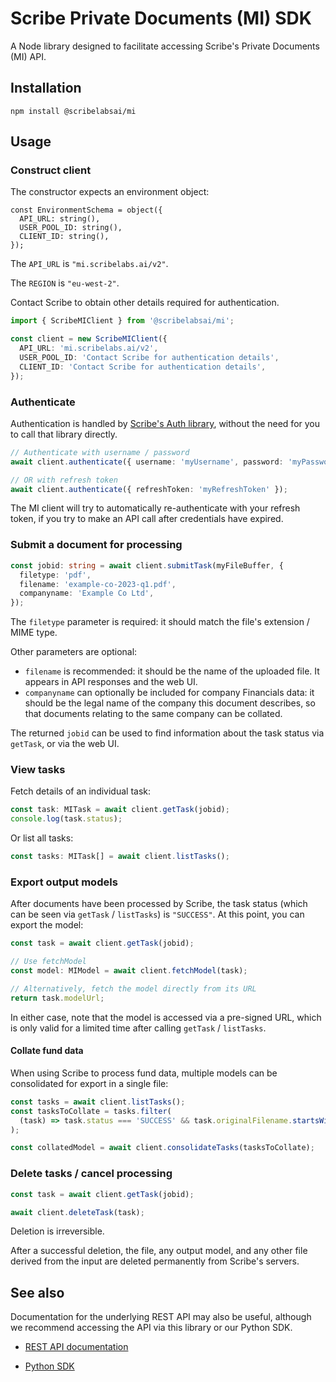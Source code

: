 # Scribe Private Documents (MI) SDK

A Node library designed to facilitate accessing Scribe's Private Documents (MI) API.

## Installation

```
npm install @scribelabsai/mi
```

## Usage

### Construct client

The constructor expects an environment object:

```
const EnvironmentSchema = object({
  API_URL: string(),
  USER_POOL_ID: string(),
  CLIENT_ID: string(),
});
```

The `API_URL` is `"mi.scribelabs.ai/v2"`.

The `REGION` is `"eu-west-2"`.

Contact Scribe to obtain other details required for authentication.

```TypeScript
import { ScribeMIClient } from '@scribelabsai/mi';

const client = new ScribeMIClient({
  API_URL: 'mi.scribelabs.ai/v2',
  USER_POOL_ID: 'Contact Scribe for authentication details',
  CLIENT_ID: 'Contact Scribe for authentication details',
});
```

### Authenticate

Authentication is handled by [Scribe's Auth library](https://github.com/ScribeLabsAI/ScribeAuthNode/blob/master/README.md), without the need for you to call that library directly.

```TypeScript
// Authenticate with username / password
await client.authenticate({ username: 'myUsername', password: 'myPassword' });

// OR with refresh token
await client.authenticate({ refreshToken: 'myRefreshToken' });
```

The MI client will try to automatically re-authenticate with your refresh token, if you try to make an API call after credentials have expired.

### Submit a document for processing

```TypeScript
const jobid: string = await client.submitTask(myFileBuffer, {
  filetype: 'pdf',
  filename: 'example-co-2023-q1.pdf',
  companyname: 'Example Co Ltd',
});
```

The `filetype` parameter is required: it should match the file's extension / MIME type.

Other parameters are optional:

- `filename` is recommended: it should be the name of the uploaded file. It appears in API responses and the web UI.
- `companyname` can optionally be included for company Financials data: it should be the legal name of the company this document describes, so that documents relating to the same company can be collated.

The returned `jobid` can be used to find information about the task status via `getTask`, or via the web UI.

### View tasks

Fetch details of an individual task:

```TypeScript
const task: MITask = await client.getTask(jobid);
console.log(task.status);
```

Or list all tasks:

```TypeScript
const tasks: MITask[] = await client.listTasks();
```

### Export output models

After documents have been processed by Scribe, the task status (which can be seen via `getTask` / `listTasks`) is `"SUCCESS"`. At this point, you can export the model:

```TypeScript
const task = await client.getTask(jobid);

// Use fetchModel
const model: MIModel = await client.fetchModel(task);

// Alternatively, fetch the model directly from its URL
return task.modelUrl;
```

In either case, note that the model is accessed via a pre-signed URL, which is only valid for a limited time after calling `getTask` / `listTasks`.

#### Collate fund data

When using Scribe to process fund data, multiple models can be consolidated for export in a single file:

```TypeScript
const tasks = await client.listTasks();
const tasksToCollate = tasks.filter(
  (task) => task.status === 'SUCCESS' && task.originalFilename.startsWith('Fund_1')
);

const collatedModel = await client.consolidateTasks(tasksToCollate);
```

### Delete tasks / cancel processing

```TypeScript
const task = await client.getTask(jobid);

await client.deleteTask(task);
```

Deletion is irreversible.

After a successful deletion, the file, any output model, and any other file derived from the input are deleted permanently from Scribe's servers.

## See also

Documentation for the underlying REST API may also be useful, although we recommend accessing the API via this library or our Python SDK.

- [REST API documentation](https://scribelabs.ai/docs/docs-mi)

- [Python SDK](https://github.com/ScribeLabsAI/ScribeMi)
